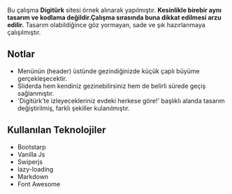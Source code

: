 Bu çalışma **Digitürk** sitesi örnek alınarak yapılmıştır.
**Kesinlikle birebir aynı tasarım ve kodlama değildir.Çalışma sırasında buna dikkat edilmesi arzu edilir.**
Tasarım olabildiğince göz yormayan, sade ve şık hazırlanmaya çalışılmıştır.
## Notlar
+ Menünün (header) üstünde gezindiğinizde küçük çaplı büyüme gerçekleşecektir.
+ Sliderda hem kendiniz gezinebilirsiniz hem de belirli sürede geçiş sağlanmıştır.
+ 'Digitürk’te izleyecekleriniz evdeki herkese göre!' başlıklı alanda tasarım değiştirilmiş, farklı şekiller kulanılmıştır.




## Kullanılan Teknolojiler
+ Bootstarp
+ Vanilla Js
+ Swiperjs
+ lazy-loading
+ Markdown
+ Font Awesome